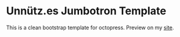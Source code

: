 Unnütz.es Jumbotron Template
============================

This is a clean bootstrap template for octopress. Preview on my [site](http://unnütz.es).
